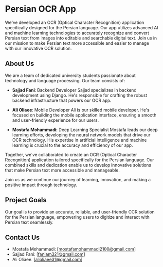# Persian OCR App

We've developed an OCR (Optical Character Recognition) application specifically designed for the Persian language. Our app utilizes advanced AI and machine learning technologies to accurately recognize and convert Persian text from images into editable and searchable digital text. Join us in our mission to make Persian text more accessible and easier to manage with our innovative OCR solution.

## About Us

We are a team of dedicated university students passionate about technology and language processing. Our team consists of:

- **Sajjad Fani**: Backend Developer
  Sajjad specializes in backend development using Django. He's responsible for crafting the robust backend infrastructure that powers our OCR app.

- **Ali Oliaee**: Mobile Developer
  Ali is our skilled mobile developer. He's focused on building the mobile application interface, ensuring a smooth and user-friendly experience for our users.

- **Mostafa Mohammadi**: Deep Learning Specialist
  Mostafa leads our deep learning efforts, developing the neural network models that drive our OCR technology. His expertise in artificial intelligence and machine learning is crucial to the accuracy and efficiency of our app.

Together, we've collaborated to create an OCR (Optical Character Recognition) application tailored specifically for the Persian language. Our combined skills and dedication enable us to develop innovative solutions that make Persian text more accessible and manageable.

Join us as we continue our journey of learning, innovation, and making a positive impact through technology.

## Project Goals

Our goal is to provide an accurate, reliable, and user-friendly OCR solution for the Persian language, empowering users to digitize and interact with Persian text seamlessly.

## Contact Us

- Mostafa Mohammadi: [mostafamohammadi2100@gmail.com]
- Sajjad Fani: [faniam321@gmail.com]
- Ali Oliaee: [alioliaee31@gmail.com]


